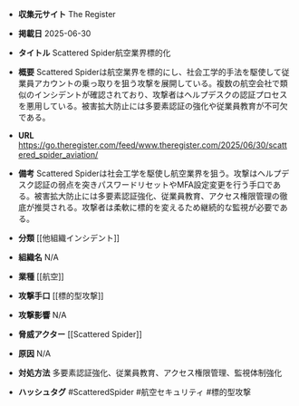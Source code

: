 - **収集元サイト**
The Register

- **掲載日**
2025-06-30

- **タイトル**
Scattered Spider航空業界標的化

- **概要**
Scattered Spiderは航空業界を標的にし、社会工学的手法を駆使して従業員アカウントの乗っ取りを狙う攻撃を展開している。複数の航空会社で類似のインシデントが確認されており、攻撃者はヘルプデスクの認証プロセスを悪用している。被害拡大防止には多要素認証の強化や従業員教育が不可欠である。

- **URL**
https://go.theregister.com/feed/www.theregister.com/2025/06/30/scattered_spider_aviation/

- **備考**
Scattered Spiderは社会工学を駆使し航空業界を狙う。攻撃はヘルプデスク認証の弱点を突きパスワードリセットやMFA設定変更を行う手口である。被害拡大防止には多要素認証強化、従業員教育、アクセス権限管理の徹底が推奨される。攻撃者は柔軟に標的を変えるため継続的な監視が必要である。

- **分類**
[[他組織インシデント]]

- **組織名**
N/A

- **業種**
[[航空]]

- **攻撃手口**
[[標的型攻撃]]

- **攻撃影響**
N/A

- **脅威アクター**
[[Scattered Spider]]

- **原因**
N/A

- **対処方法**
多要素認証強化、従業員教育、アクセス権限管理、監視体制強化

- **ハッシュタグ**
#ScatteredSpider #航空セキュリティ #標的型攻撃
